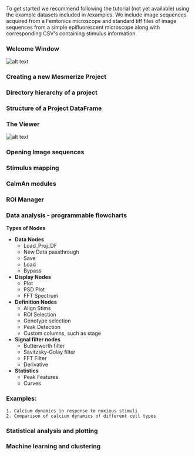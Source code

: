 To get started we recommend following the tutorial (not yet available) using the example datasets included in /examples. We include image sequences acquired from a Femtonics microscope and standard tiff files of image sequences from a simple epifluorescent microscope along with corresponding CSV's containing stimulus information.

### Welcome Window

![alt text](https://github.com/kushalkolar/MESmerize/raw/master/docs/imgs/Overview/welcome%20window.png "welcome window")

### Creating a new Mesmerize Project

### Directory hierarchy of a project

### Structure of a Project DataFrame

### The Viewer

![alt text](https://github.com/kushalkolar/MESmerize/raw/master/docs/imgs/Overview/overview.png)

### Opening Image sequences

### Stimulus mapping

### CaImAn modules

### ROI Manager

### Data analysis - programmable flowcharts
**Types of Nodes**
 - **Data Nodes**
	 - Load_Proj_DF
	 - New Data passthrough
	 - Save
	 - Load
	 - Bypass
 - **Display Nodes**
	 - Plot
	 - PSD Plot
	 - FFT Spectrum
 - **Definition Nodes**
	 - Align Stims
	 - ROI Selection
	 - Genotype selection
	 - Peak Detection
	 - Custom columns, such as stage
 - **Signal filter nodes**
	 - Butterworth filter
	 - Savitzsky-Golay filter
	 - FFT Filter
	 - Derivative
 - **Statistics**
	 - Peak Features
	 - Curves

### Examples:

	1. Calcium dynamics in response to noxious stimuli
	2. Comparison of calcium dynamics of different cell types
 
### Statistical analysis and plotting

### Machine learning and clustering
